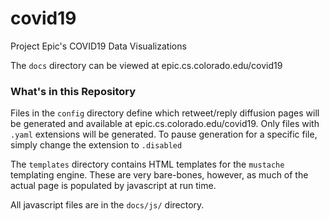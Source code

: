 # covid19
Project Epic's COVID19 Data Visualizations


The `docs` directory can be viewed at epic.cs.colorado.edu/covid19

### What's in this Repository

Files in the `config` directory define which retweet/reply diffusion pages will be generated and available at epic.cs.colorado.edu/covid19. Only files with `.yaml` extensions will be generated. To pause generation for a specific file, simply change the extension to `.disabled`

The `templates` directory contains HTML templates for the `mustache` templating engine. These are very bare-bones, however, as much of the actual page is populated by javascript at run time. 

All javascript files are in the `docs/js/` directory. 
